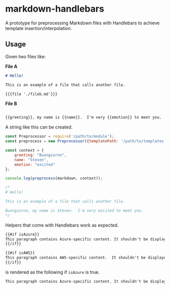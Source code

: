 # markdown-handlebars
A prototype for preprocessing Markdown files with Handlebars to achieve template insertion/interpolation.

## Usage

Given two files like:

**File A**
```md
# Hello!

This is an example of a file that calls another file.

{{{file './fileb.md'}}}
```
**File B**
```md

{{greeting}}, my name is {{name}}.  I'm very {{emotion}} to meet you.
```

A string like this can be created.

```js
const Preprocessor = require('/path/to/module');
const preprocess = new Preprocessor({templatePath: '/path/to/templates'});

const context = {
    greeting: "Buongiorno",
    name: "Steven",
    emotion: "excited"
};

console.log(preprocess(markdown, context));

/*
# Hello!

This is an example of a file that calls another file.

Buongiorno, my name is Steven.  I'm very excited to meet you.
*/
```

Helpers that come with Handlebars work as expected.

```md
{{#if isAzure}}
This paragraph contains Azure-specific content. It shouldn't be displayed to AWS customers.
{{/if}}

{{#if isAWS}}
This paragraph contains AWS-specific content.  It shouldn't be displayed to Azure customers.
{{/if}}
```

is rendered as the following if `isAzure` is true. 

```md
This paragraph contains Azure-specific content. It shouldn't be displayed to AWS customers.
```